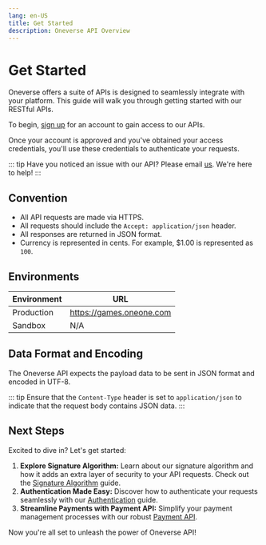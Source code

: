 ```yaml
---
lang: en-US
title: Get Started
description: Oneverse API Overview
---
```


# Get Started

Oneverse offers a suite of APIs is designed to seamlessly integrate with your platform. This guide will walk you through getting started with our RESTful APIs.

To begin, [sign up][email] for an account to gain access to our APIs.

Once your account is approved and you've obtained your access credentials, you'll use these credentials to authenticate your requests.

::: tip
 Have you noticed an issue with our API? Please email [us][email]. We're here to help!
:::

## Convention

* All API requests are made via HTTPS.
* All requests should include the `Accept: application/json` header.
* All responses are returned in JSON format.
* Currency is represented in cents. For example, $1.00 is represented as `100`.

## Environments

| Environment | URL                      |
| ----------- | ------------------------ |
| Production  | https://games.oneone.com |
| Sandbox     | N/A                      |

## Data Format and Encoding
The Oneverse API expects the payload data to be sent in JSON format and encoded in UTF-8.

::: tip
Ensure that the `Content-Type` header is set to `application/json` to indicate that the request body contains JSON data.
:::

## Next Steps

Excited to dive in? Let's get started:

1. **Explore Signature Algorithm:** Learn about our signature algorithm and how it adds an extra layer of security to your API requests. Check out the [Signature Algorithm][signatureAlgorithm] guide.
2. **Authentication Made Easy:** Discover how to authenticate your requests seamlessly with our [Authentication][authentication] guide.
3. **Streamline Payments with Payment API:** Simplify your payment management processes with our robust [Payment API][paymentApi].

Now you're all set to unleash the power of Oneverse API!

[signatureAlgorithm]: /guide/signature-algorithm.md
[authentication]: /guide/authentication.md
[paymentApi]: /reference/payment-api.md
[email]: mailto:tech@oneone.com
